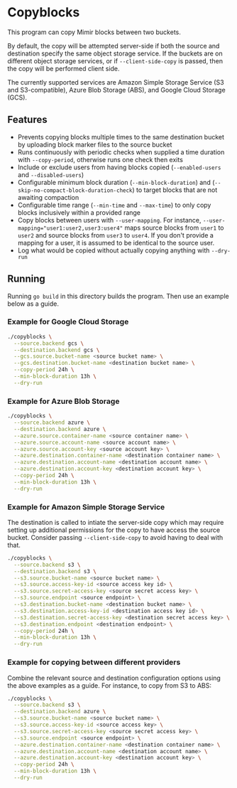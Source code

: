 # Copyblocks

This program can copy Mimir blocks between two buckets.

By default, the copy will be attempted server-side if both the source and destination specify the same object storage service. If the buckets are on different object storage services, or if `--client-side-copy` is passed, then the copy will be performed client side.

The currently supported services are Amazon Simple Storage Service (S3 and S3-compatible), Azure Blob Storage (ABS), and Google Cloud Storage (GCS).

## Features

- Prevents copying blocks multiple times to the same destination bucket by uploading block marker files to the source bucket
- Runs continuously with periodic checks when supplied a time duration with `--copy-period`, otherwise runs one check then exits
- Include or exclude users from having blocks copied (`--enabled-users` and `--disabled-users`)
- Configurable minimum block duration (`--min-block-duration`) and (`--skip-no-compact-block-duration-check`) to target blocks that are not awaiting compaction
- Configurable time range (`--min-time` and `--max-time`) to only copy blocks inclusively within a provided range
- Copy blocks between users with `--user-mapping`. For instance, `--user-mapping="user1:user2,user3:user4"` maps source blocks from `user1` to `user2` and source blocks from `user3` to `user4`. If you don't provide a mapping for a user, it is assumed to be identical to the source user.
- Log what would be copied without actually copying anything with `--dry-run`

## Running

Running `go build` in this directory builds the program. Then use an example below as a guide.

### Example for Google Cloud Storage

```bash
./copyblocks \
  --source.backend gcs \
  --destination.backend gcs \
  --gcs.source.bucket-name <source bucket name> \
  --gcs.destination.bucket-name <destination bucket name> \
  --copy-period 24h \
  --min-block-duration 13h \
  --dry-run
```

### Example for Azure Blob Storage

```bash
./copyblocks \
  --source.backend azure \
  --destination.backend azure \
  --azure.source.container-name <source container name> \
  --azure.source.account-name <source account name> \
  --azure.source.account-key <source account key> \
  --azure.destination.container-name <destination container name> \
  --azure.destination.account-name <destination account name> \
  --azure.destination.account-key <destination account key> \
  --copy-period 24h \
  --min-block-duration 13h \
  --dry-run
```

### Example for Amazon Simple Storage Service

The destination is called to intiate the server-side copy which may require setting up additional permissions for the copy to have access the source bucket.
Consider passing `--client-side-copy` to avoid having to deal with that.

```bash
./copyblocks \
  --source.backend s3 \
  --destination.backend s3 \
  --s3.source.bucket-name <source bucket name> \
  --s3.source.access-key-id <source access key id> \
  --s3.source.secret-access-key <source secret access key> \
  --s3.source.endpoint <source endpoint> \
  --s3.destination.bucket-name <destination bucket name> \
  --s3.destination.access-key-id <destination access key id> \
  --s3.destination.secret-access-key <destination secret access key> \
  --s3.destination.endpoint <destination endpoint> \
  --copy-period 24h \
  --min-block-duration 13h \
  --dry-run
```

### Example for copying between different providers

Combine the relevant source and destination configuration options using the above examples as a guide.
For instance, to copy from S3 to ABS:

```bash
./copyblocks \
  --source.backend s3 \
  --destination.backend azure \
  --s3.source.bucket-name <source bucket name> \
  --s3.source.access-key-id <source access key> \
  --s3.source.secret-access-key <source secret access key> \
  --s3.source.endpoint <source endpoint> \
  --azure.destination.container-name <destination container name> \
  --azure.destination.account-name <destination account name> \
  --azure.destination.account-key <destination account key> \
  --copy-period 24h \
  --min-block-duration 13h \
  --dry-run
```
